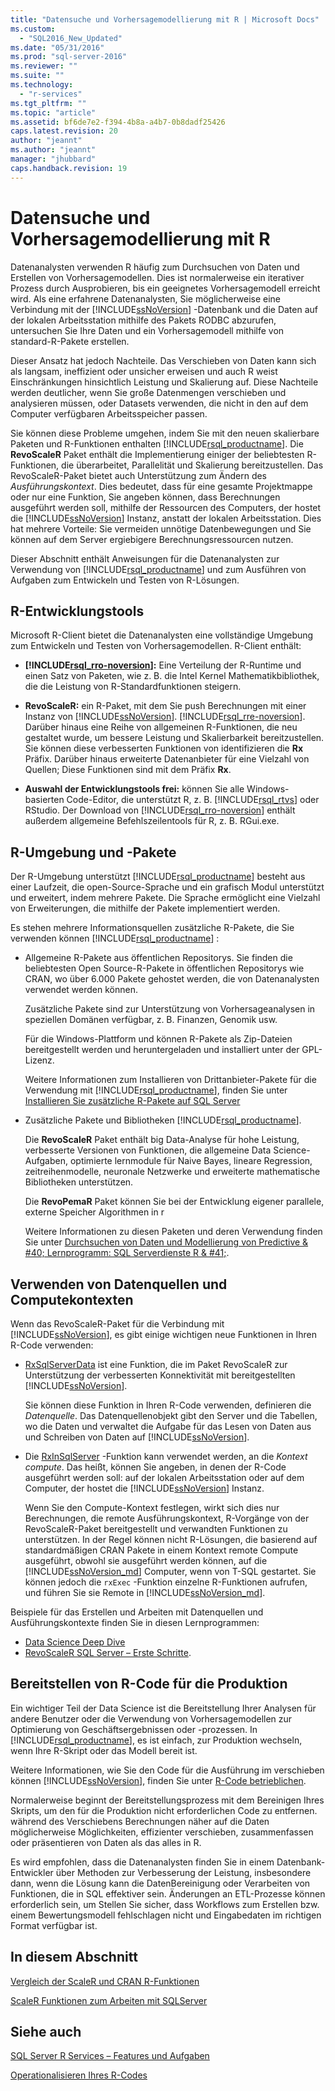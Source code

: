 ```yaml
---
title: "Datensuche und Vorhersagemodellierung mit R | Microsoft Docs"
ms.custom: 
  - "SQL2016_New_Updated"
ms.date: "05/31/2016"
ms.prod: "sql-server-2016"
ms.reviewer: ""
ms.suite: ""
ms.technology: 
  - "r-services"
ms.tgt_pltfrm: ""
ms.topic: "article"
ms.assetid: bf6de7e2-f394-4b8a-a4b7-0b8dadf25426
caps.latest.revision: 20
author: "jeannt"
ms.author: "jeannt"
manager: "jhubbard"
caps.handback.revision: 19
---
```

# Datensuche und Vorhersagemodellierung mit R
  Datenanalysten verwenden R häufig zum Durchsuchen von Daten und Erstellen von Vorhersagemodellen. Dies ist normalerweise ein iterativer Prozess durch Ausprobieren, bis ein geeignetes Vorhersagemodell erreicht wird. Als eine erfahrene Datenanalysten, Sie möglicherweise eine Verbindung mit der [!INCLUDE[ssNoVersion](../../includes/ssnoversion-md.md)] -Datenbank und die Daten auf der lokalen Arbeitsstation mithilfe des Pakets RODBC abzurufen, untersuchen Sie Ihre Daten und ein Vorhersagemodell mithilfe von standard-R-Pakete erstellen.  
  
 Dieser Ansatz hat jedoch Nachteile. Das Verschieben von Daten kann sich als langsam, ineffizient oder unsicher erweisen und auch R weist Einschränkungen hinsichtlich Leistung und Skalierung auf. Diese Nachteile werden deutlicher, wenn Sie große Datenmengen verschieben und analysieren müssen, oder Datasets verwenden, die nicht in den auf dem Computer verfügbaren Arbeitsspeicher passen.  
  
 Sie können diese Probleme umgehen, indem Sie mit den neuen skalierbare Paketen und R-Funktionen enthalten [!INCLUDE[rsql_productname](../../includes/rsql-productname-md.md)]. Die **RevoScaleR** Paket enthält die Implementierung einiger der beliebtesten R-Funktionen, die überarbeitet, Parallelität und Skalierung bereitzustellen. Das RevoScaleR-Paket bietet auch Unterstützung zum Ändern des *Ausführungskontext*. Dies bedeutet, dass für eine gesamte Projektmappe oder nur eine Funktion, Sie angeben können, dass Berechnungen ausgeführt werden soll, mithilfe der Ressourcen des Computers, der hostet die [!INCLUDE[ssNoVersion](../../includes/ssnoversion-md.md)] Instanz, anstatt der lokalen Arbeitsstation. Dies hat mehrere Vorteile: Sie vermeiden unnötige Datenbewegungen und Sie können auf dem Server ergiebigere Berechnungsressourcen nutzen.  
  
 Dieser Abschnitt enthält Anweisungen für die Datenanalysten zur Verwendung von [!INCLUDE[rsql_productname](../../includes/rsql-productname-md.md)] und zum Ausführen von Aufgaben zum Entwickeln und Testen von R-Lösungen.  
  
##  <a name="bkmk_RDevTools"></a> R-Entwicklungstools  
 Microsoft R-Client bietet die Datenanalysten eine vollständige Umgebung zum Entwickeln und Testen von Vorhersagemodellen. R-Client enthält:  
  
-  **[!INCLUDE[rsql_rro-noversion](../../includes/rsql-rro-noversion-md.md)]:** Eine Verteilung der R-Runtime und einen Satz von Paketen, wie z. B. die Intel Kernel Mathematikbibliothek, die die Leistung von R-Standardfunktionen steigern.  
  
-   **RevoScaleR:** ein R-Paket, mit dem Sie push Berechnungen mit einer Instanz von [!INCLUDE[ssNoVersion](../../includes/ssnoversion-md.md)]. [!INCLUDE[rsql_rre-noversion](../../includes/rsql-rre-noversion-md.md)]. Darüber hinaus eine Reihe von allgemeinen R-Funktionen, die neu gestaltet wurde, um bessere Leistung und Skalierbarkeit bereitzustellen. Sie können diese verbesserten Funktionen von identifizieren die **Rx** Präfix. Darüber hinaus erweiterte Datenanbieter für eine Vielzahl von Quellen; Diese Funktionen sind mit dem Präfix **Rx**.  
  
-   **Auswahl der Entwicklungstools frei:** können Sie alle Windows-basierten Code-Editor, die unterstützt R, z. B. [!INCLUDE[rsql_rtvs](../../includes/rsql-rtvs-md.md)] oder RStudio. Der Download von [!INCLUDE[rsql_rro-noversion](../../includes/rsql-rro-noversion-md.md)] enthält außerdem allgemeine Befehlszeilentools für R, z. B. RGui.exe.  
  
##  <a name="bkmk_packages"></a> R-Umgebung und -Pakete  
 Der R-Umgebung unterstützt [!INCLUDE[rsql_productname](../../includes/rsql-productname-md.md)] besteht aus einer Laufzeit, die open-Source-Sprache und ein grafisch Modul unterstützt und erweitert, indem mehrere Pakete. Die Sprache ermöglicht eine Vielzahl von Erweiterungen, die mithilfe der Pakete implementiert werden.  
  
 Es stehen mehrere Informationsquellen zusätzliche R-Pakete, die Sie verwenden können [!INCLUDE[rsql_productname](../../includes/rsql-productname-md.md)] :  
  
  
-   Allgemeine R-Pakete aus öffentlichen Repositorys. Sie finden die beliebtesten Open Source-R-Pakete in öffentlichen Repositorys wie CRAN, wo über 6.000 Pakete gehostet werden, die von Datenanalysten verwendet werden können.  
  
     Zusätzliche Pakete sind zur Unterstützung von Vorhersageanalysen in speziellen Domänen verfügbar, z. B. Finanzen, Genomik usw.  
  
     Für die Windows-Plattform und können R-Pakete als Zip-Dateien bereitgestellt werden und heruntergeladen und installiert unter der GPL-Lizenz.  
  
     Weitere Informationen zum Installieren von Drittanbieter-Pakete für die Verwendung mit [!INCLUDE[rsql_productname](../../includes/rsql-productname-md.md)], finden Sie unter [Installieren Sie zusätzliche R-Pakete auf SQL Server](../../advanced-analytics/r-services/install-additional-r-packages-on-sql-server.md)  
  
-   Zusätzliche Pakete und Bibliotheken [!INCLUDE[rsql_productname](../../includes/rsql-productname-md.md)].   
  
     Die **RevoScaleR** Paket enthält big Data-Analyse für hohe Leistung, verbesserte Versionen von Funktionen, die allgemeine Data Science-Aufgaben, optimierte lernmodule für Naive Bayes, lineare Regression, zeitreihenmodelle, neuronale Netzwerke und erweiterte mathematische Bibliotheken unterstützen.  
  
     Die **RevoPemaR** Paket können Sie bei der Entwicklung eigener parallele, externe Speicher Algorithmen in r  
  
     Weitere Informationen zu diesen Paketen und deren Verwendung finden Sie unter [Durchsuchen von Daten und Modellierung von Predictive & #40; Lernprogramm: SQL Serverdienste R & #41;](../../advanced-analytics/r-services/sql-server-r-services.md).  
  
## Verwenden von Datenquellen und Computekontexten  
 Wenn das RevoScaleR-Paket für die Verbindung mit [!INCLUDE[ssNoVersion](../../includes/ssnoversion-md.md)], es gibt einige wichtigen neue Funktionen in Ihren R-Code verwenden:  
  
-   [RxSqlServerData](RxSqlServerData.md) ist eine Funktion, die im Paket RevoScaleR zur Unterstützung der verbesserten Konnektivität mit bereitgestellten [!INCLUDE[ssNoVersion](../../includes/ssnoversion-md.md)].  
  
     Sie können diese Funktion in Ihren R-Code verwenden, definieren die *Datenquelle*. Das Datenquellenobjekt gibt den Server und die Tabellen, wo die Daten und verwaltet die Aufgabe für das Lesen von Daten aus und Schreiben von Daten auf [!INCLUDE[ssNoVersion](../../includes/ssnoversion-md.md)].  
  
-   Die [RxInSqlServer](rxInSqlServer.md) -Funktion kann verwendet werden, an die *Kontext compute*.  Das heißt, können Sie angeben, in denen der R-Code ausgeführt werden soll: auf der lokalen Arbeitsstation oder auf dem Computer, der hostet die [!INCLUDE[ssNoVersion](../../includes/ssnoversion-md.md)] Instanz.  
  
     Wenn Sie den Compute-Kontext festlegen, wirkt sich dies nur Berechnungen, die remote Ausführungskontext, R-Vorgänge von der RevoScaleR-Paket bereitgestellt und verwandten Funktionen zu unterstützen. In der Regel können nicht R-Lösungen, die basierend auf standardmäßigen CRAN Pakete in einem Kontext remote Compute ausgeführt, obwohl sie ausgeführt werden können, auf die [!INCLUDE[ssNoVersion_md](../../includes/ssnoversion-md.md)] Computer, wenn von T-SQL gestartet. Sie können jedoch die `rxExec` -Funktion einzelne R-Funktionen aufrufen, und führen Sie sie Remote in [!INCLUDE[ssNoVersion_md](../../includes/ssnoversion-md.md)].  
  
 Beispiele für das Erstellen und Arbeiten mit Datenquellen und Ausführungskontexte finden Sie in diesen Lernprogrammen:
 
 + [Data Science Deep Dive](../../advanced-analytics/r-services/data-science-deep-dive-using-the-revoscaler-packages.md)  
 +  [RevoScaleR SQL Server – Erste Schritte](https://msdn.microsoft.com/microsoft-r/rserver/rserver-scaler-sql-server-getting-started).  
  
## Bereitstellen von R-Code für die Produktion  
 Ein wichtiger Teil der Data Science ist die Bereitstellung Ihrer Analysen für andere Benutzer oder die Verwendung von Vorhersagemodellen zur Optimierung von Geschäftsergebnissen oder -prozessen. In [!INCLUDE[rsql_productname](../../includes/rsql-productname-md.md)], es ist einfach, zur Produktion wechseln, wenn Ihre R-Skript oder das Modell bereit ist.  
  
 Weitere Informationen, wie Sie den Code für die Ausführung im verschieben können [!INCLUDE[ssNoVersion](../../includes/ssnoversion-md.md)], finden Sie unter [R-Code betrieblichen](../../advanced-analytics/r-services/operationalizing-your-r-code.md).  
  
 Normalerweise beginnt der Bereitstellungsprozess mit dem Bereinigen Ihres Skripts, um den für die Produktion nicht erforderlichen Code zu entfernen. während des Verschiebens Berechnungen näher auf die Daten möglicherweise Möglichkeiten, effizienter verschieben, zusammenfassen oder präsentieren von Daten als das alles in R.  
  
 Es wird empfohlen, dass die Datenanalysten finden Sie in einem Datenbank-Entwickler über Methoden zur Verbesserung der Leistung, insbesondere dann, wenn die Lösung kann die DatenBereinigung oder Verarbeiten von Funktionen, die in SQL effektiver sein. Änderungen an ETL-Prozesse können erforderlich sein, um Stellen Sie sicher, dass Workflows zum Erstellen bzw. einem Bewertungsmodell fehlschlagen nicht und Eingabedaten im richtigen Format verfügbar ist.  
  
##  <a name="bkmk_SQLInR"></a> In diesem Abschnitt  

[Vergleich der ScaleR und CRAN R-Funktionen](Summary%20of%20rx%20Functions.md)

[ScaleR Funktionen zum Arbeiten mit SQLServer](../../advanced-analytics/r-services/scaler-functions-for-working-with-sql-server-data.md)
   
## Siehe auch  

 
 [SQL Server R Services – Features und Aufgaben](../../advanced-analytics/r-services/sql-server-r-services-features-and-tasks.md)   
 
 [Operationalisieren Ihres R-Codes](../../advanced-analytics/r-services/operationalizing-your-r-code.md)  
  
  